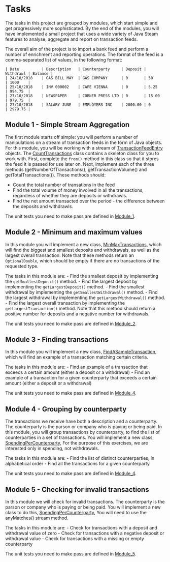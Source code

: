 # Tasks

The tasks in this project are grouped by modules, which start simple and get progressively more sophisticated.
By the end of the modules, you will have implemented a small project that uses a wide variety of Java Steam features to analyse, aggregate and report on transaction feeds.

The overall aim of the project is to import a bank feed and perform a number of enrichment and reporting operations. 
The format of the feed is a comma-separated list of values, in the following format:

```
| Date	        | Description	| Counterparty     | Deposit | Withdrawl | Balance |
| 24/10/2018	| GAS BILL MAY  | GAS COMPANY      | 0       | 50        | 1000    |
| 25/10/2018	| INV 000002    | CAFE VIENNA      | 0       | 5.25      | 994.75  |
| 27/10/2018	| NEWSPAPER     | CORNER PRESS LTD | 0       | 15.00     | 979.75  |
| 27/10/2018	| SALARY JUNE   | EMPLOYERS INC    | 2000.00 | 0         | 2979.75 |
```

## Module 1 - Simple Stream Aggregation
The first module starts off simple: you will perform a number of manipulations on a stream of transaction feeds in the form of Java objects.
For this module, you will be working with a stream of [TransactionFeedEntry](src/main/java/streams/exercises/moneymanager/domain/TransactionFeedEntry.java) objects.
The [CountTransactions](src/main/java/streams/exercises/moneymanager/CountTransactions.java) class contains a skeleton class for you to work with.
First, complete the `from()` method in this class so that it stores the feed it is passed for use later on. 
Next, implement each of the three methods (getNumberOfTransactions(), getTransactionVolume() and getTotalTransactions()). These methods should:
  - Count the total number of transations in the feed
  - Find the total volume of money involved in all the transactions, regardless of whether they are deposits or withdrawls.
  - Find the net amount transacted over the period - the difference between the deposits and withdrawls.

The unit tests you need to make pass are defined in [Module_1](src/test/java/streams/exercises/moneymanager/tasks/Module_1.java).


## Module 2 - Minimum and maximum values
In this module you will implement a new class, [MinMaxTransactions](src/main/java/streams/exercises/moneymanager/MinMaxTransactions.java),
which will find the biggest and smallest deposits and withdrawals, as well as the largest overall transaction. 
Note that these methods return an `OptionalDouble`, which should be empty if there are no transactions of the requested type.

The tasks in this module are:
    - Find the smallest deposit by implementing the `getSmallestDeposit()` method.
    - Find the largest deposit by implementing the `getLargestDeposit()` method.
    - Find the smallest withdrawal by implementing the `getSmallestWithdrawal()` method.
    - Find the largest withdrawal by implementing the `getLargestWithdrawal()` method.
    - Find the largest overall transaction by implementing the `getLargestTransaction()` method. Note that this method should return a positive number for deposits and a negative number for withdrawals.

The unit tests you need to make pass are defined in [Module_2](src/test/java/streams/exercises/moneymanager/tasks/Module_2.java).

## Module 3 - Finding transactions
In this module you will implement a new class, [FindASampleTransaction](src/main/java/streams/exercises/moneymanager/FindASampleTransaction.java), 
which will find an example of a transaction matching certain criteria. 

The tasks in this module are:
    - Find an example of a transaction that exceeds a certain amount (either a deposit or a withdrawal)
    - Find an example of a transaction for a given counterparty that exceeds a certain amount (either a deposit or a withdrawal)

The unit tests you need to make pass are defined in [Module_4](src/test/java/streams/exercises/moneymanager/tasks/Module_3.java).

## Module 4 - Grouping by counterparty
The transactions we receive have both a description and a counterparty. 
The counterparty is the parson or company who is paying or being paid. 
In this module, you will group transactions by counterparty, to find the list of counterparties in a set of transactions. 
You will implement a new class, [SpendingPerCounterparty](src/main/java/streams/exercises/moneymanager/SpendingPerCounterparty.java),
For the purpose of this exercises, we are interested only in spending, not withdrawals.

The tasks in this module are:
    - Find the list of distinct counterparties, in alphabetical order
    - Find all the transactions for a given counterparty

The unit tests you need to make pass are defined in [Module_4](src/test/java/streams/exercises/moneymanager/tasks/Module_4.java).


## Module 5 - Checking for invalid transactions
In this module we will check for invalid transactions. 
The counterparty is the parson or company who is paying or being paid. 
You will implement a new class to do this, [SpendingPerCounterparty](src/main/java/streams/exercises/moneymanager/TransactionChecker.java),
You will need to use the anyMatches() stream method.

The tasks in this module are:
    - Check for transactions with a deposit and withdrawal value of zero
    - Check for transactions with a negative deposit or withdrawal value
    - Check for transactions with a missing or empty counterparty

The unit tests you need to make pass are defined in [Module_5](src/test/java/streams/exercises/moneymanager/tasks/Module_5.java).
